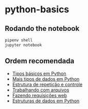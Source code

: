 # python-basics

## Rodando the notebook

```sh
pipenv shell
jupyter notebook
```

## Ordem recomendada

- [Tipos básicos em Python](https://github.com/biancarosa/python-basics/blob/master/Tipos%20b%C3%A1sicos%20em%20Python.ipynb)
- [Mais tipos de dados em Python](https://github.com/biancarosa/python-basics/blob/master/Mais%20tipos%20de%20dados%20em%20Python.ipynb)
- [Estrutura de repetição e controle](https://github.com/biancarosa/python-basics/blob/master/Estruturas%20de%20repeti%C3%A7%C3%A3o%20e%20controle.ipynb)
- [Trabalhando com arquivos](https://github.com/biancarosa/python-basics/blob/master/Trabalhando%20com%20arquivos.ipynb)
- [Fazendo requisições web](https://github.com/biancarosa/python-basics/blob/master/Fazendo%20requisi%C3%A7%C3%B5es%20Web.ipynb)
- [Estruturas de dados em Python](https://github.com/biancarosa/python-basics/blob/master/Estruturas%20de%20Dados%20em%20Python.ipynb)
